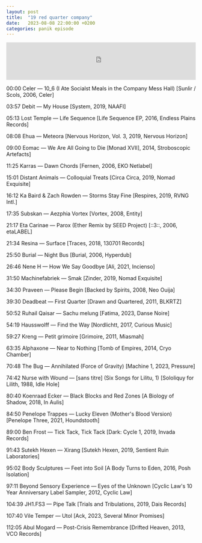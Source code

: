 ```yaml
---
layout: post
title:  "19 red quarter company"
date:   2023-08-08 22:00:00 +0200
categories: panik episode
---
```

<iframe height="100" width="100%" scrolling="no" frameborder="no" src="https://www.radiopanik.org/emissions/oorsmeer/19-red-quarter-company/embed/16283/" ></iframe>



00:00 Celer — 10_6 (I Ate Socialst Meals in the Company Mess Hall) [Sunlir / Scols, 2006, Celer]

03:57 Debit — My House [System, 2019, NAAFI]

05:13 Lost Temple — Life Sequence [Life Sequence EP, 2016, Endless Plains Records]

08:08 Ehua — Meteora [Nervous Horizon, Vol. 3, 2019, Nervous Horizon]

09:00 Eomac — We Are All Going to Die [Monad XVII], 2014, Stroboscopic Artefacts]

11:25 Karras — Dawn Chords [Fernen, 2006, EKO Netlabel]

15:01 Distant Animals — Colloquial Treats [Circa Circa, 2019, Nomad Exquisite]

16:12 Ka Baird & Zach Rowden — Storms Stay Fine [Respires, 2019, RVNG Intl.]

17:35 Subskan — Aezphia Vortex  [Vortex, 2008, Entity]

21:17 Eta Carinae — Parox (Ether Remix by SEED Project) [::3::, 2006, etaLABEL]

21:34 Resina — Surface [Traces, 2018, 130701 Records]

25:50 Burial — Night Bus [Burial, 2006, Hyperdub]

26:46 Nene H — How We Say Goodbye [Ali, 2021, Incienso]

31:50 Machinefabriek — Smak [Zinder, 2019, Nomad Exquisite]

34:30 Praveen — Please Begin [Backed by Spirits, 2008, Neo Ouija]

39:30 Deadbeat — First Quarter [Drawn and Quartered, 2011, BLKRTZ]

50:52 Ruhail Qaisar — Sachu melung [Fatima, 2023, Danse Noire]

54:19 Hausswolff — Find the Way [Nordlichtt, 2017, Curious Music]

59:27 Kreng — Petit grimoire [Grimoire, 2011, Miasmah]

63:35 Alphaxone — Near to Nothing [Tomb of Empires, 2014, Cryo Chamber]

70:48 The Bug — Annihilated (Force of Gravity) [Machine 1, 2023, Pressure]

74:42 Nurse with Wound — [sans titre] (Six Songs for Lilitu, 1) [Sololiquy for Lilith, 1988, Idle Hole]

80:40 Koenraad Ecker — Black Blocks and Red Zones [A Biology of Shadow, 2018, In Aulis]

84:50 Penelope Trappes — Lucky Eleven (Mother's Blood Version) [Penelope Three, 2021, Houndstooth]

89:00 Ben Frost — Tick Tack, Tick Tack [Dark: Cycle 1, 2019, Invada Records]

91:43 Sutekh Hexen — Xirang [Sutekh Hexen, 2019, Sentient Ruin Laboratories]

95:02 Body Sculptures — Feet into Soil [A Body Turns to Eden, 2016, Posh Isolation]

97:11 Beyond Sensory Experience — Eyes of the Unknown [Cyclic Law's 10 Year Anniversary Label Sampler, 2012, Cyclic Law]

104:39 JH1.FS3 — Pipe Talk [Trials and Tribulations, 2019, Dais Records]

107:40 Vile Temper — Utol [Ack, 2023, Several Minor Promises]

112:05 Abul Mogard — Post-Crisis Remembrance [Drifted Heaven, 2013, VCO Records]